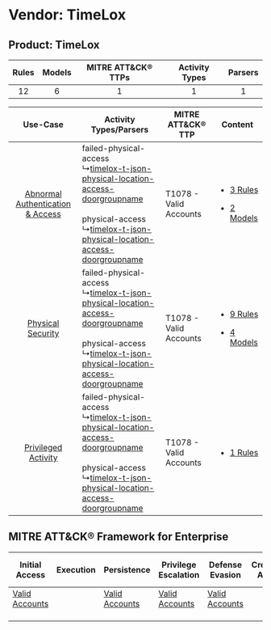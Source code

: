 Vendor: TimeLox
===============
Product: TimeLox
----------------
| Rules | Models | MITRE ATT&CK® TTPs | Activity Types | Parsers |
|:-----:|:------:|:------------------:|:--------------:|:-------:|
|  12   |   6    |         1          |       1        |    1    |

|    Use-Case    | Activity Types/Parsers    | MITRE ATT&CK® TTP          | Content    |
|:----:| ---- | ---- | ---- |
| [Abnormal Authentication & Access](../../../UseCases/uc_abnormal_authentication_&_access.md) |  failed-physical-access<br> ↳[timelox-t-json-physical-location-access-doorgroupname](Ps/pC_timeloxtjsonphysicallocationaccessdoorgroupname.md)<br><br> physical-access<br> ↳[timelox-t-json-physical-location-access-doorgroupname](Ps/pC_timeloxtjsonphysicallocationaccessdoorgroupname.md)<br> | T1078 - Valid Accounts<br> | [<ul><li>3 Rules</li></ul><ul><li>2 Models</li></ul>](RM/r_m_timelox_timelox_Abnormal_Authentication_&_Access.md) |
|    [Physical Security](../../../UseCases/uc_physical_security.md)    |  failed-physical-access<br> ↳[timelox-t-json-physical-location-access-doorgroupname](Ps/pC_timeloxtjsonphysicallocationaccessdoorgroupname.md)<br><br> physical-access<br> ↳[timelox-t-json-physical-location-access-doorgroupname](Ps/pC_timeloxtjsonphysicallocationaccessdoorgroupname.md)<br> | T1078 - Valid Accounts<br> | [<ul><li>9 Rules</li></ul><ul><li>4 Models</li></ul>](RM/r_m_timelox_timelox_Physical_Security.md)    |
|    [Privileged Activity](../../../UseCases/uc_privileged_activity.md)    |  failed-physical-access<br> ↳[timelox-t-json-physical-location-access-doorgroupname](Ps/pC_timeloxtjsonphysicallocationaccessdoorgroupname.md)<br><br> physical-access<br> ↳[timelox-t-json-physical-location-access-doorgroupname](Ps/pC_timeloxtjsonphysicallocationaccessdoorgroupname.md)<br> | T1078 - Valid Accounts<br> | [<ul><li>1 Rules</li></ul>](RM/r_m_timelox_timelox_Privileged_Activity.md)    |

MITRE ATT&CK® Framework for Enterprise
--------------------------------------
| Initial Access                                                      | Execution | Persistence                                                         | Privilege Escalation                                                | Defense Evasion                                                     | Credential Access | Discovery | Lateral Movement | Collection | Command and Control | Exfiltration | Impact |
| ------------------------------------------------------------------- | --------- | ------------------------------------------------------------------- | ------------------------------------------------------------------- | ------------------------------------------------------------------- | ----------------- | --------- | ---------------- | ---------- | ------------------- | ------------ | ------ |
| [Valid Accounts](https://attack.mitre.org/techniques/T1078)<br><br> |           | [Valid Accounts](https://attack.mitre.org/techniques/T1078)<br><br> | [Valid Accounts](https://attack.mitre.org/techniques/T1078)<br><br> | [Valid Accounts](https://attack.mitre.org/techniques/T1078)<br><br> |                   |           |                  |            |                     |              |        |
